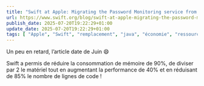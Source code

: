 ```yaml
---
title: "Swift at Apple: Migrating the Password Monitoring service from Java"
url: https://www.swift.org/blog/swift-at-apple-migrating-the-password-monitoring-service-from-java/
publish_date: 2025-07-20T19:22:29+01:00
update_date: 2025-07-20T19:22:29+01:00
tags: [ "Apple", "Swift", "remplacement", "java", "économie", "ressources"]
---
```


Un peu en retard, l’article date de Juin 😄 

Swift a permis de réduire la consommation de mémoire de 90%, de diviser par 2 le matériel tout en augmentant la performance de 40% et en réduisant de 85% le nombre de lignes de code !
